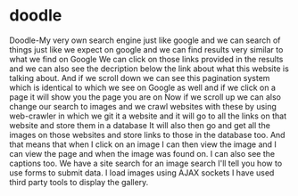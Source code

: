 # doodle
Doodle-My very own search engine just like google and we can search of things just like we expect on google and we can find results very similar to what we find on Google 
We can click on those links provided in the results and we can also see the decription below the link about what this website is talking about.
And if we scroll down we can see this pagination system which is identical to which we see on Google as well and if we click on a page it will show you the page you are on
Now if we scroll up we can also change our search to images and we crawl websites with these by using web-crawler in which we git it a website and it will go to all 
the links on that website and store them in a database 
It will also then go and get all the images on those websites and store links to those in the database too.
And that means that when I click on an image I can then view the image and I can view the page and when the image was found on. I can also see the captions too.
We have a site search for an image search I'll tell you how to use forms to submit data.
I load images using AJAX sockets 
I have used third party tools to display the gallery.
